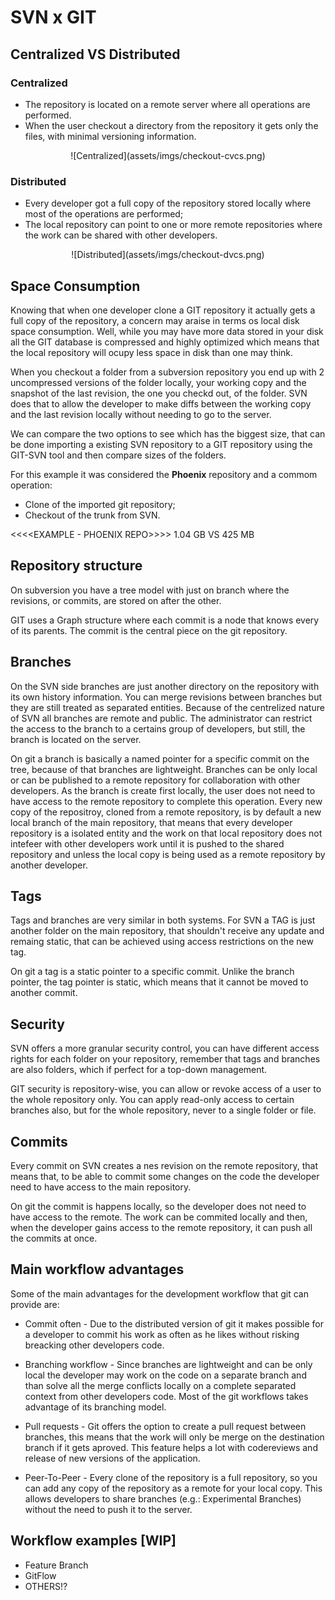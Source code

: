 # SVN x GIT

## Centralized VS Distributed
### Centralized

- The repository is located on a remote server where all operations are performed.
- When the user checkout a directory from the repository it gets only the files, with minimal versioning information.

<center>
![Centralized](assets/imgs/checkout-cvcs.png)
</center>

### Distributed

- Every developer got a full copy of the repository stored locally where most of the operations are performed;
- The local repository can point to one or more remote repositories where the work can be shared with other developers.

<center>
![Distributed](assets/imgs/checkout-dvcs.png)
</center>

## Space Consumption

Knowing that when one developer clone a GIT repository it actually gets a full copy of the repository, a concern may araise in terms os local disk space consumption. Well, while you may have more data stored in your disk all the GIT database is compressed and highly optimized which means that the local repository will ocupy less space in disk than one may think.

When you checkout a folder from a subversion repository you end up with 2 uncompressed versions of the folder locally, your working copy and the snapshot of the last revision, the one you checkd out, of the folder. SVN does that to allow the developer to make diffs between the working copy and the last revision locally without needing to go to the server.

We can compare the two options to see which has the biggest size, that can be done importing a existing SVN repository to a GIT repository using the GIT-SVN tool and then compare sizes of the folders.

For this example it was considered the **Phoenix** repository and a commom operation:
- Clone of the imported git repository;
- Checkout of the trunk from SVN.


<<<<EXAMPLE - PHOENIX REPO>>>>
1.04 GB VS 425 MB

## Repository structure

On subversion you have a tree model with just on branch where the revisions, or commits, are stored on after the other.

GIT uses a Graph structure where each commit is a node that knows every of its parents. The commit is the central piece on the git repository.

## Branches

On the SVN side branches are just another directory on the repository with its own history information. You can merge revisions between branches but they are still treated as separated entities. Because of the centrelized nature of SVN all branches are remote and public. The administrator can restrict the access to the branch to a certains group of developers, but still, the branch is located on the server.

On git a branch is basically a named pointer for a specific commit on the tree, because of that branches are lightweight. Branches can be only local or can be published to a remote repository for collaboration with other developers. As the branch is create first locally, the user does not need to have access to the remote repository to complete this operation.
Every new copy of the repositroy, cloned from a remote repository, is by default a new local branch of the main repository, that means that every developer repository is a isolated entity and the work on that local repository does not intefeer with other developers work until it is pushed to the shared repository and unless the local copy is being used as a remote repository by another developer.

## Tags

Tags and branches are very similar in both systems. For SVN a TAG is just another folder on the main repository, that shouldn't receive any update and remaing static, that can be achieved using access restrictions on the new tag.

On git a tag is a static pointer to a specific commit. Unlike the branch pointer, the tag pointer is static, which means that it cannot be moved to another commit.

## Security

SVN offers a more granular security control, you can have different access rights for each folder on your repository, remember that tags and branches are also folders, which if perfect for a top-down management.

GIT security is repository-wise, you can allow or revoke access of a user to the whole repository only. You can apply read-only access to certain branches also, but for the whole repository, never to a single folder or file.

## Commits

Every commit on SVN creates a nes revision on the remote repository, that means that, to be able to commit some changes on the code the developer need to have access to the main repository.

On git the commit is happens locally, so the developer does not need to have access to the remote. The work can be commited locally and then, when the developer gains access to the remote repository, it can push all the commits at once.

## Main workflow advantages

Some of the main advantages for the development workflow that git can provide are:

* Commit often - Due to the distributed version of git it makes possible for a developer to commit his work as often as he likes without risking breacking other developers code.

* Branching workflow - Since branches are lightweight and can be only local the developer may work on the code on a separate branch and than solve all the merge conflicts locally on a complete separated context from other developers code. Most of the git workflows takes advantage of its branching model.

* Pull requests - Git offers the option to create a pull request between branches, this means that the work will only be merge on the destination branch if it gets aproved. This feature helps a lot with codereviews and release of new versions of the application.

* Peer-To-Peer - Every clone of the repository is a full repository, so you can add any copy of the repository as a remote for your local copy. This allows developers to share branches (e.g.: Experimental Branches) without the need to push it to the server.

## Workflow examples [WIP]

* Feature Branch
* GitFlow
* OTHERS!?